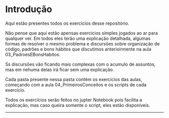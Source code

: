 # Introdução

Aqui estão presentes todos os exercícios desse repositório. 

Não pense que aqui estão apensas exercicios simples jogados ao ar para qualquer ver. Em todos eles terão uma explicação detalhada, algumas formas de resolver o mesmo problema e discursões sobre organização de código, padrões e bons hábitos que discutimos anterioirmente na aula 03_PadroesEBonsHabitos. 

Ss discursões vão ficando mais complexas com o acumulo de assuntos, mas em nehuma delas irá ficar sem uma explicação.

Cada pasta presente nessa pasta contém os exercícios das aulas, começando com a aula 04_PrimeirosConceitos e os scripts de cada exercício. 

Todos os exercícios serão feitos no jupter Notebook pois facilita a explicação, mas caso queira somente o script, eles estão disponíveis. 

---
